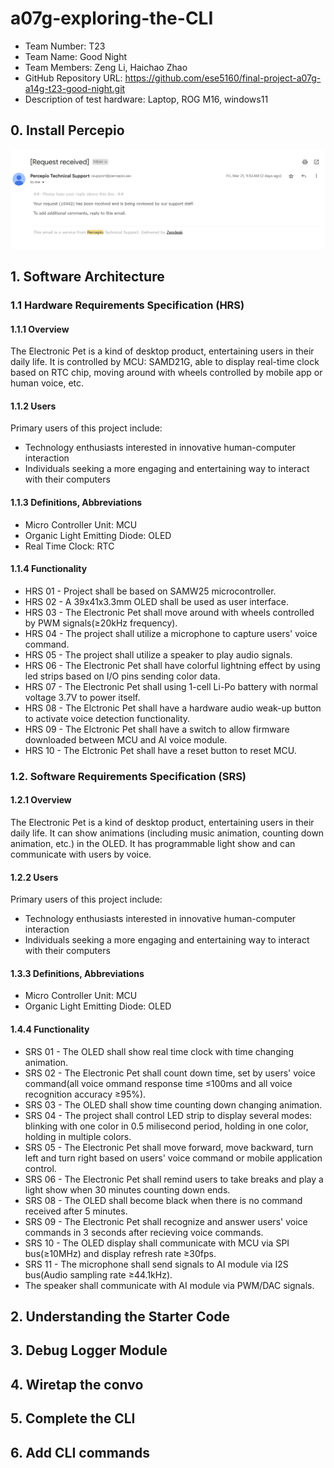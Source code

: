# a07g-exploring-the-CLI

* Team Number: T23
* Team Name: Good Night
* Team Members: Zeng Li, Haichao Zhao
* GitHub Repository URL: https://github.com/ese5160/final-project-a07g-a14g-t23-good-night.git
* Description of test hardware: Laptop, ROG M16, windows11

## 0. Install Percepio
![Images1](A07G_Images/A07G_0.png)

## 1. Software Architecture
### 1.1 Hardware Requirements Specification (HRS)
#### 1.1.1 Overview
The Electronic Pet is a kind of desktop product, entertaining users in their daily life. It is controlled by MCU: SAMD21G, able to display real-time clock based on RTC chip, moving around with wheels controlled by mobile app or human voice, etc.

#### 1.1.2 Users
Primary users of this project include:
* Technology enthusiasts interested in innovative human-computer interaction
* Individuals seeking a more engaging and entertaining way to interact with their computers
  
#### 1.1.3 Definitions, Abbreviations
* Micro Controller Unit: MCU
* Organic Light Emitting Diode: OLED
* Real Time Clock: RTC

#### 1.1.4 Functionality
* HRS 01 - Project shall be based on SAMW25 microcontroller.
* HRS 02 - A 39x41x3.3mm OLED shall be used as user interface. 
* HRS 03 - The Electronic Pet shall move around with wheels controlled by PWM signals(≥20kHz frequency).
* HRS 04 - The project shall utilize a microphone to capture users' voice command.
* HRS 05 - The project shall utilize a speaker to play audio signals.
* HRS 06 - The Electronic Pet shall have colorful lightning effect by using led strips based on I/O pins sending color data.
* HRS 07 - The Electronic Pet shall using 1-cell Li-Po battery with normal voltage 3.7V to power itself.
* HRS 08 - The Elctronic Pet shall have a hardware audio weak-up button to activate voice detection functionality.
* HRS 09 - The Elctronic Pet shall have a switch to allow firmware downloaded between MCU and AI voice module.
* HRS 10 - The Elctronic Pet shall have a reset button to reset MCU.
  
### 1.2. Software Requirements Specification (SRS)
#### 1.2.1 Overview
The Electronic Pet is a kind of desktop product, entertaining users in their daily life. It can show animations (including music animation, counting down animation, etc.) in the OLED. It has programmable light show and can communicate with users by voice.

#### 1.2.2 Users
Primary users of this project include:
* Technology enthusiasts interested in innovative human-computer interaction
* Individuals seeking a more engaging and entertaining way to interact with their computers

#### 1.3.3 Definitions, Abbreviations
* Micro Controller Unit: MCU
* Organic Light Emitting Diode: OLED

#### 1.4.4 Functionality
* SRS 01 - The OLED shall show real time clock with time changing animation.
* SRS 02 - The Electronic Pet shall count down time, set by users' voice command(all voice ommand response time ≤100ms and all voice recognition accuracy ≥95%).
* SRS 03 - The OLED shall show time counting down changing animation.
* SRS 04 - The project shall control LED strip to display several modes: blinking with one color in 0.5 milisecond period, holding in one color, holding in multiple colors.
* SRS 05 - The Electronic Pet shall move forward, move backward, turn left and turn right based on users' voice command or mobile application control.
* SRS 06 - The Electronic Pet shall remind users to take breaks and play a light show when 30 minutes counting down ends.
* SRS 08 - The OLED shall become black when there is no command received after 5 minutes.
* SRS 09 - The Electronic Pet shall recognize and answer users' voice commands in 3 seconds after recieving voice commands.
* SRS 10 - The OLED display shall communicate with MCU via SPI bus(≥10MHz) and display refresh rate ≥30fps.
* SRS 11 - The microphone shall send signals to AI module via I2S bus(Audio sampling rate ≥44.1kHz).
* The speaker shall communicate with AI module via PWM/DAC signals.

## 2. Understanding the Starter Code

## 3. Debug Logger Module

## 4. Wiretap the convo

## 5. Complete the CLI

## 6. Add CLI commands
